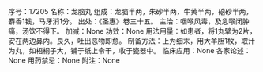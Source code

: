 序号：17205
名称：龙脑丸
组成：龙脑半两，朱砂半两，牛黄半两，硇砂半两，麝香1钱，马牙消1分。
出处：《圣惠》卷三十五。
主治：咽喉风毒，及急喉闭肿痛，汤饮不得下。
加减：None
功效：None
用法用量：如患者，将1丸擘为2片，安在两边鼻内。良久，吐出恶物即愈。
制备方法：上为细末，用大羊胆1枚，取汁为丸，如梧桐子大，铺于纸上令干，收于瓷器中。
临床应用：None
各家论述：None
用药禁忌：None
附注：None
